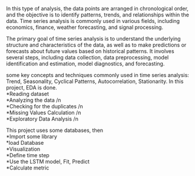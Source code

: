 In this type of analysis, the data points are arranged in chronological order, and the objective is to identify patterns, trends,
and relationships within the data. Time series analysis is commonly used in various fields, including economics, finance, weather forecasting, and signal processing.

The primary goal of time series analysis is to understand the underlying structure and characteristics of the data, as well as to make predictions 
or forecasts about future values based on historical patterns. It involves several steps, including data collection, data preprocessing, model identification and estimation, 
model diagnostics, and forecasting.

some key concepts and techniques commonly used in time series analysis:
Trend, Seasonality, Cyclical Patterns, Autocorrelation, Stationarity.
In this project, EDA is done.
<br>*Reading dataset
<br>*Analyzing the data /n
<br>*Checking for the duplicates /n
<br>*Missing Values Calculation   /n
<br>*Exploratory Data Analysis   /n


This project uses some databases, then
<br>*Import some library
<br>*load Database
<br>*Visualization
<br>*Define time step 
<br>*Use the LSTM model, Fit, Predict
<br>*Calculate metric
